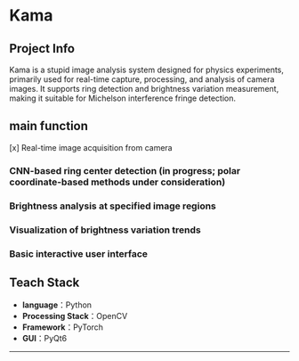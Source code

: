 # Kama 
## Project Info

Kama is a stupid image analysis system designed for physics experiments, primarily used for real-time capture, processing, and analysis of camera images. It supports ring detection and brightness variation measurement, making it suitable for Michelson interference fringe detection.

## main function

[x] Real-time image acquisition from camera

### CNN-based ring center detection (in progress; polar coordinate-based methods under consideration)

### Brightness analysis at specified image regions

### Visualization of brightness variation trends

### Basic interactive user interface

## Teach Stack

- **language**：Python
- **Processing Stack**：OpenCV
- **Framework**：PyTorch
- **GUI**：PyQt6

---
